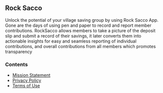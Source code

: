 ## Rock Sacco

Unlock the potential of your village saving group by using Rock Sacco App. Gone are the days of using pen and paper to record and report member contributions. RockSacco allows members to take a picture of the deposit slip and submit a record of their savings, it later converts them into actionable insights for easy and seamless reporting of individual contributions, and overall contributions from all members which promotes transparency

### Contents

- [Mission Statement](/vision-mission/README.md)
- [Privacy Policy](/privacy-policy/README.md)
- [Terms of Use](/terms/README.md)
